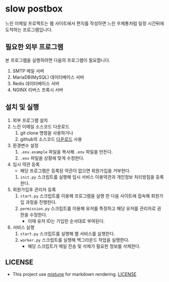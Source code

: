 # slow postbox

느린 이메일 프로젝트는 웹 사이트에서 편지를 작성하면 느린 우체통처럼 일정 시간뒤에 도착하는 프로그램입니다.

## 필요한 외부 프로그램

본 프로그램을 실행하려면 다음의 프로그램이 필요합니다.

1. SMTP 메일 서버
2. MariaDB(MySQL) 데이터베이스 서버
3. Redis 데이터베이스 서버
4. NGINX 리버스 프록시 서버

## 설치 및 실행

1. 외부 프로그램 설치
2. 느린 이메일 소스코드 다운로드
    1. git clone 명령을 사용하거나
    2. github의 소스코드 [다운로드](https://github.com/chick0/slow_postbox/archive/refs/heads/master.zip) 사용
3. 환경변수 설정
    1. `.env.example` 파일을 복사해 `.env` 파일을 만든다.
    2. `.env` 파일을 상황에 맞게 수정한다.
4. 임시 약관 등록
    * 해당 프로그램은 등록된 약관이 없으면 회원가입을 거부한다.
    1. `init.py` 스크립트를 실행해 임시 서비스 이용약관과 개인정보 처리방침을 등록한다.
5. 회원가입후 관리자 등록
    1. `start.py` 스크립트를 이용해 프로그램을 실행 한 다음 사이트에 접속해 회원가입 과정을 진행한다.
    2. `permission.py` 스크립트를 이용해 유저를 특정하고 해당 유저를 관리자로 권한을 수정한다.
        * 이때 유저 ID는 가입한 순서대로 부여된다.
6. 서비스 실행
    1. `start.py` 스크립트를 실행해 웹 서비스를 실행한다.
    2. `worker.py` 스크립트를 실행해 백그라운드 작업을 실행한다.
        * 해당 스크립트가 메일 전송 및 삭제가 필요한 정보를 삭제한다.

## LICENSE

* This project use [mistune](https://github.com/lepture/mistune) for markdown rendering. [LICENSE](https://github.com/lepture/mistune/blob/master/LICENSE)